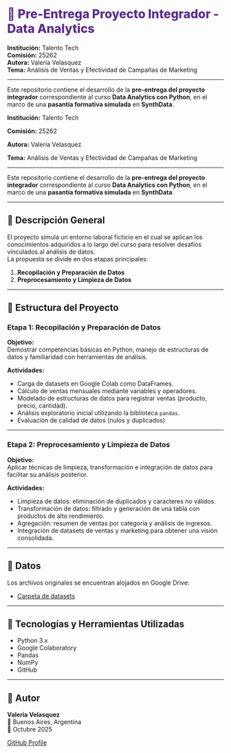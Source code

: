 # <div style="color:#5b2e91; font-weight:800;">🚀 Pre-Entrega Proyecto Integrador - Data Analytics</div>

**Institución:** Talento Tech  
**Comisión:** 25262  
**Autora:** Valeria Velasquez  
**Tema:** Análisis de Ventas y Efectividad de Campañas de Marketing  

---

Este repositorio contiene el desarrollo de la **pre-entrega del proyecto integrador** correspondiente al curso **Data Analytics con Python**, en el marco de una **pasantía formativa simulada** en **SynthData**.


**Institución:** Talento Tech 

**Comisión:** 25262  

**Autora:** Valeria Velasquez  

**Tema:** Análisis de Ventas y Efectividad de Campañas de Marketing 

---

Este repositorio contiene el desarrollo de la **pre-entrega del proyecto integrador** correspondiente al curso **Data Analytics con Python**, en el marco de una **pasantía formativa simulada** en **SynthData**.

---

## 📌 Descripción General

El proyecto simula un entorno laboral ficticio en el cual se aplican los conocimientos adquiridos a lo largo del curso para resolver desafíos vinculados al análisis de datos.  
La propuesta se divide en dos etapas principales:

1. **Recopilación y Preparación de Datos**  
2. **Preprocesamiento y Limpieza de Datos**

---

## 🧱 Estructura del Proyecto

### Etapa 1: Recopilación y Preparación de Datos  

**Objetivo:**  
Demostrar competencias básicas en Python, manejo de estructuras de datos y familiaridad con herramientas de análisis.

**Actividades:**
- Carga de datasets en Google Colab como DataFrames.
- Cálculo de ventas mensuales mediante variables y operadores.
- Modelado de estructuras de datos para registrar ventas (producto, precio, cantidad).
- Análisis exploratorio inicial utilizando la biblioteca `pandas`.
- Evaluación de calidad de datos (nulos y duplicados)
  
---

### Etapa 2: Preprocesamiento y Limpieza de Datos  

**Objetivo:**  
Aplicar técnicas de limpieza, transformación e integración de datos para facilitar su análisis posterior.

**Actividades:**
- Limpieza de datos: eliminación de duplicados y caracteres no válidos.
- Transformación de datos: filtrado y generación de una tabla con productos de alto rendimiento.
- Agregación: resumen de ventas por categoría y análisis de ingresos.
- Integración de datasets de ventas y marketing para obtener una visión consolidada.
  
---
## 📁 Datos

Los archivos originales se encuentran alojados en Google Drive:

- [Carpeta de datasets](https://drive.google.com/drive/folders/1vZkdvYDoPgoEDDo7NQpUn-CLBcaF9u-8?usp=drive_link)
---
## 🧠 Tecnologías y Herramientas Utilizadas

- Python 3.x  
- Google Colaboratory  
- Pandas  
- NumPy  
- GitHub  

---

## 📝 Autor

**Valeria Velasquez**  
📍 Buenos Aires, Argentina  
📅 Octubre 2025

[GitHub Profile](https://github.com/Velasquez-Valeria)
